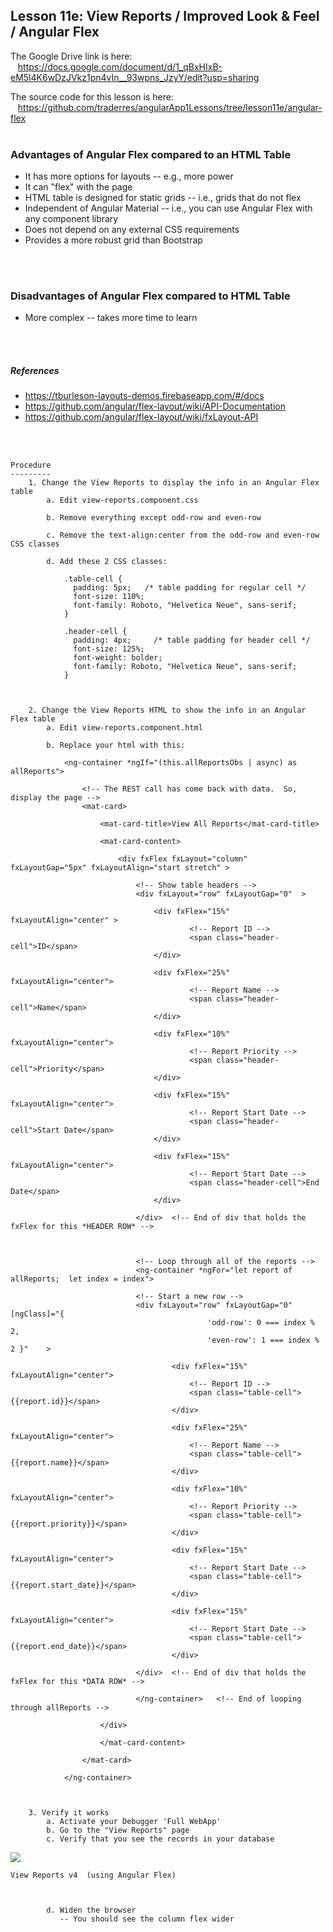 Lesson 11e:  View Reports / Improved Look & Feel / Angular Flex
---------------------------------------------------------------
The Google Drive link is here:<br>
&nbsp;&nbsp;&nbsp;https://docs.google.com/document/d/1_qBxHIxB-eM5l4K6wDzJVkz1pn4vIn__93wpns_JzyY/edit?usp=sharing
      

The source code for this lesson is here:<br>
&nbsp;&nbsp;&nbsp;https://github.com/traderres/angularApp1Lessons/tree/lesson11e/angular-flex
<br>
<br>


  
  
<h3>Advantages of Angular Flex compared to an HTML Table</h3>

- It has more options for layouts -- e.g., more power
- It can "flex" with the page
- HTML table is designed for static grids -- i.e., grids that do not flex
- Independent of Angular Material -- i.e., you can use Angular Flex with any component library
- Does not depend on any external CSS requirements
- Provides a more robust grid than Bootstrap

  
<br>
<br>
<h3>Disadvantages of Angular Flex compared to HTML Table</h3>

- More complex -- takes more time to learn

  
<br>
<br>  
  
  


<h5>References</h5>

- https://tburleson-layouts-demos.firebaseapp.com/#/docs
- https://github.com/angular/flex-layout/wiki/API-Documentation
- https://github.com/angular/flex-layout/wiki/fxLayout-API

<br>
<br>  
  
  


```
Procedure
---------
    1. Change the View Reports to display the info in an Angular Flex table
        a. Edit view-reports.component.css

        b. Remove everything except odd-row and even-row

        c. Remove the text-align:center from the odd-row and even-row CSS classes

        d. Add these 2 CSS classes:
            
            .table-cell {
              padding: 5px;   /* table padding for regular cell */
              font-size: 110%;
              font-family: Roboto, "Helvetica Neue", sans-serif;
            }
            
            .header-cell {
              padding: 4px; 	/* table padding for header cell */
              font-size: 125%;
              font-weight: bolder;
              font-family: Roboto, "Helvetica Neue", sans-serif;
            }



    2. Change the View Reports HTML to show the info in an Angular Flex table
        a. Edit view-reports.component.html

        b. Replace your html with this:
            
            <ng-container *ngIf="(this.allReportsObs | async) as allReports">
            
                <!-- The REST call has come back with data.  So, display the page -->
                <mat-card>
            
                    <mat-card-title>View All Reports</mat-card-title>
            
                    <mat-card-content>
            
                        <div fxFlex fxLayout="column" fxLayoutGap="5px" fxLayoutAlign="start stretch" >
            
                            <!-- Show table headers -->
                            <div fxLayout="row" fxLayoutGap="0"  >
            
                                <div fxFlex="15%" fxLayoutAlign="center" >
                                        <!-- Report ID -->
                                        <span class="header-cell">ID</span>
                                </div>
            
                                <div fxFlex="25%" fxLayoutAlign="center">
                                        <!-- Report Name -->
                                        <span class="header-cell">Name</span>
                                </div>
            
                                <div fxFlex="10%" fxLayoutAlign="center">
                                        <!-- Report Priority -->
                                        <span class="header-cell">Priority</span>
                                </div>
            
                                <div fxFlex="15%" fxLayoutAlign="center">
                                        <!-- Report Start Date -->
                                        <span class="header-cell">Start Date</span>
                                </div>
            
                                <div fxFlex="15%" fxLayoutAlign="center">
                                        <!-- Report Start Date -->
                                        <span class="header-cell">End Date</span>
                                </div>
            
                            </div>	<!-- End of div that holds the fxFlex for this *HEADER ROW* -->
            
            
            
                            <!-- Loop through all of the reports -->
                            <ng-container *ngFor="let report of allReports;  let index = index">
            
                            <!-- Start a new row -->
                            <div fxLayout="row" fxLayoutGap="0"    [ngClass]="{
                                            'odd-row': 0 === index % 2,
                                            'even-row': 1 === index % 2 }"    >
            
                                    <div fxFlex="15%"  fxLayoutAlign="center">
                                        <!-- Report ID -->
                                        <span class="table-cell">{{report.id}}</span>
                                    </div>
            
                                    <div fxFlex="25%" fxLayoutAlign="center">
                                        <!-- Report Name -->
                                        <span class="table-cell">{{report.name}}</span>
                                    </div>
            
                                    <div fxFlex="10%" fxLayoutAlign="center">
                                        <!-- Report Priority -->
                                        <span class="table-cell">{{report.priority}}</span>
                                    </div>
            
                                    <div fxFlex="15%" fxLayoutAlign="center">
                                        <!-- Report Start Date -->
                                        <span class="table-cell">{{report.start_date}}</span>
                                    </div>
            
                                    <div fxFlex="15%" fxLayoutAlign="center">
                                        <!-- Report Start Date -->
                                        <span class="table-cell">{{report.end_date}}</span>
                                    </div>
            
                            </div>	<!-- End of div that holds the fxFlex for this *DATA ROW* -->
            
                            </ng-container>   <!-- End of looping through allReports -->
            
                    </div>
            
                    </mat-card-content>
            
                </mat-card>
            
            </ng-container>
            


    3. Verify it works
        a. Activate your Debugger 'Full WebApp'
        b. Go to the "View Reports" page
        c. Verify that you see the records in your database
```
![](https://lh6.googleusercontent.com/yg9ivrSkuWz_5QKpxmJs7cwiOIGjopPeDKXLx-FtNvow-G6f_9-pEu-Wih7OWXePym3VlLi12SL2gZbH_iVUV8QoYk9Wgcz72pKunF7cOOhq1FYqi9MkDErKX8yUzL1hHwIO9LM3)
```
View Reports v4  (using Angular Flex)



        d. Widen the browser
           -- You should see the column flex wider



```
